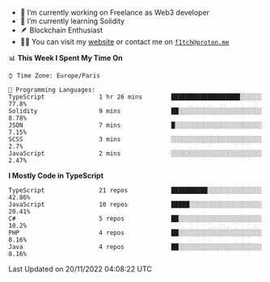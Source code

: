 - 🔭 I’m currently working on Freelance as Web3 developer
- 🌱 I’m currently learning Solidity
- 🪶 Blockchain Enthusiast
- 👨‍💻 You can visit my [website](https://f1tch.xyz) or contact me on [`f1tch@proton.me`](mailto:f1tch@proton.me)

<!--START_SECTION:waka-->
📊 **This Week I Spent My Time On** 

```text
⌚︎ Time Zone: Europe/Paris

💬 Programming Languages: 
TypeScript               1 hr 26 mins        ███████████████████░░░░░░   77.8% 
Solidity                 9 mins              ██░░░░░░░░░░░░░░░░░░░░░░░   8.78% 
JSON                     7 mins              █░░░░░░░░░░░░░░░░░░░░░░░░   7.15% 
SCSS                     3 mins              ░░░░░░░░░░░░░░░░░░░░░░░░░   2.7% 
JavaScript               2 mins              ░░░░░░░░░░░░░░░░░░░░░░░░░   2.47%

```

**I Mostly Code in TypeScript** 

```text
TypeScript               21 repos            ██████████░░░░░░░░░░░░░░░   42.86% 
JavaScript               10 repos            █████░░░░░░░░░░░░░░░░░░░░   20.41% 
C#                       5 repos             ██░░░░░░░░░░░░░░░░░░░░░░░   10.2% 
PHP                      4 repos             ██░░░░░░░░░░░░░░░░░░░░░░░   8.16% 
Java                     4 repos             ██░░░░░░░░░░░░░░░░░░░░░░░   8.16%

```



 Last Updated on 20/11/2022 04:08:22 UTC
<!--END_SECTION:waka-->
